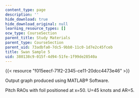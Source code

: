 ```yaml
---
content_type: page
description: ''
hide_download: true
hide_download_original: null
learning_resource_types: []
ocw_type: CourseSection
parent_title: Study Materials
parent_type: CourseSection
parent_uid: 73adbfa0-7dc5-9bb0-11c0-1d7e2c45fceb
title: Swan Sample 5
uid: 380138c9-015f-4d94-51fe-1f99de28540a
---
```


{{< resource "f015eecf-71f2-2345-ce11-20dcc4473e46" >}}

Output graph produced using MATLAB® Software.

Pitch RAOs with foil positioned at x=50. U=45 knots and AR=5.
